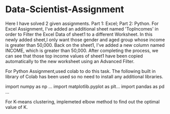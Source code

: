 # Data-Scientist-Assignment
Here I have solved 2 given assignments.  Part 1: Excel; Part 2: Python.
                                                                                                                                       For Excel Assignment, I've added an additional sheet named 'TopIncomes' in order to Filter the Excel Data of sheet1 to a different Worksheet.
In this newly added sheet,I only want those gender and aged group whose income is greater than 50,000. Back on the sheet1, I've added a new column named INCOME, which is greater than 50,000.
After completing the process, we can see that  those top income values of sheet1 have been copied automatically to the new worksheet using an Advanced Filter.




For Python Assignment,used colab to do this task. The following built in library of Colab has been used so no need to install any additional libraries.

import numpy as np ...
import matplotlib.pyplot as plt...
import pandas as pd ...

For K-means clustering, implemeted elbow method to find out the optimal value of K.





